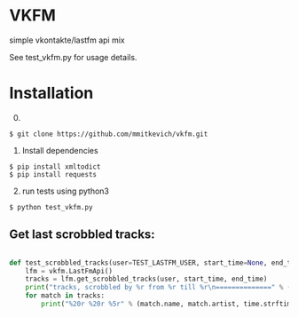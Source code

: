 VKFM
===========================

simple vkontakte/lastfm api mix

See test_vkfm.py for usage details.

Installation
=============================
0. 

``` 
$ git clone https://github.com/mmitkevich/vkfm.git
```

1. Install dependencies

```
$ pip install xmltodict
$ pip install requests
```

2. run tests using python3

```
$ python test_vkfm.py
```

Get last scrobbled tracks:
---------

```python

def test_scrobbled_tracks(user=TEST_LASTFM_USER, start_time=None, end_time=None):
    lfm = vkfm.LastFmApi()
    tracks = lfm.get_scrobbled_tracks(user, start_time, end_time)
    print("tracks, scrobbled by %r from %r till %r\n==============" % (user, start_time, end_time))
    for match in tracks:
        print("%20r %20r %5r" % (match.name, match.artist, time.strftime("%Y-%m-%d %H:%M", time.localtime(match.score))))


```